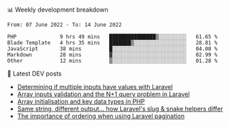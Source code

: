 📊 Weekly development breakdown
<!--START_SECTION:waka-->

```text
From: 07 June 2022 - To: 14 June 2022

PHP              9 hrs 49 mins   ███████████████▒░░░░░░░░░   61.65 %
Blade Template   4 hrs 35 mins   ███████▒░░░░░░░░░░░░░░░░░   28.81 %
JavaScript       38 mins         █░░░░░░░░░░░░░░░░░░░░░░░░   04.08 %
Markdown         28 mins         ▓░░░░░░░░░░░░░░░░░░░░░░░░   02.99 %
Other            12 mins         ▒░░░░░░░░░░░░░░░░░░░░░░░░   01.28 %
```

<!--END_SECTION:waka-->

📕 Latest DEV posts
<!-- BLOG-POST-LIST:START -->
- [Determining if multiple inputs have values with Laravel](https://dev.to/michaelvickersuk/determining-if-multiple-inputs-have-values-with-laravel-km6)
- [Array inputs validation and the N+1 query problem in Laravel](https://dev.to/michaelvickersuk/array-inputs-validation-and-the-n1-query-problem-in-laravel-2agb)
- [Array initialisation and key data types in PHP](https://dev.to/michaelvickersuk/array-initialisation-and-key-data-types-in-php-1e5b)
- [Same string, different output... how Laravel&#39;s slug &amp; snake helpers differ](https://dev.to/michaelvickersuk/same-string-different-output-how-laravels-slug-snake-helpers-differ-1ccj)
- [The importance of ordering when using Laravel pagination](https://dev.to/michaelvickersuk/the-importance-of-ordering-when-using-laravel-pagination-1e37)
<!-- BLOG-POST-LIST:END -->
